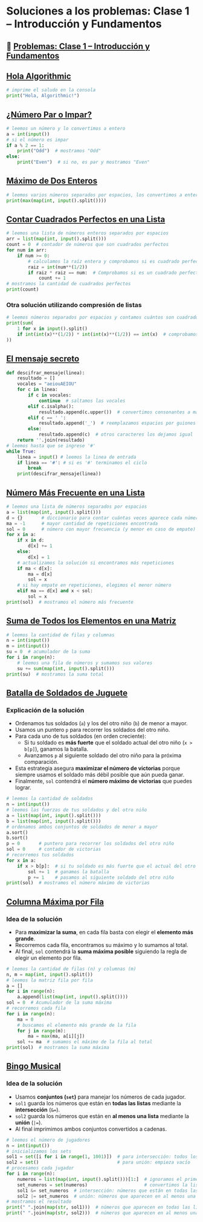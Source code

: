 # Soluciones a los problemas: Clase 1 – Introducción y Fundamentos

## 📝 [Problemas: Clase 1 – Introducción y Fundamentos](https://www.hackerrank.com/clase-1-introduccion-y-fundamentos)

## [Hola Algorithmic](https://www.hackerrank.com/contests/clase-1-introduccion-y-fundamentos/challenges/hola-algorithmic)

```python
# imprime el saludo en la consola
print("Hola, Algorithmic!")
```

## [¿Número Par o Impar?](https://www.hackerrank.com/contests/clase-1-introduccion-y-fundamentos/challenges/numero-par-o-impar-1)

```python
# leemos un número y lo convertimos a entero
a = int(input())
# si el número es impar
if a % 2 == 1:
    print("Odd")  # mostramos "Odd"
else:
    print("Even")  # si no, es par y mostramos "Even"
```

## [Máximo de Dos Enteros](https://www.hackerrank.com/contests/clase-1-introduccion-y-fundamentos/challenges/maximo-de-dos-enteros)

```python
# leemos varios números separados por espacios, los convertimos a enteros y mostramos el mayor
print(max(map(int, input().split())))
```

## [Contar Cuadrados Perfectos en una Lista](https://www.hackerrank.com/contests/clase-1-introduccion-y-fundamentos/challenges/contar-cuadrados-perfectos-en-una-lista)

```python
# leemos una lista de números enteros separados por espacios
arr = list(map(int, input().split()))
count = 0  # contador de números que son cuadrados perfectos
for num in arr:
    if num >= 0:
        # calculamos la raíz entera y comprobamos si es cuadrado perfecto
        raiz = int(num**(1/2))
        if raiz * raiz == num:  # Comprobamos si es un cuadrado perfecto
            count += 1
# mostramos la cantidad de cuadrados perfectos
print(count)
```

### Otra solución utilizando compresión de listas

```python
# leemos números separados por espacios y contamos cuántos son cuadrados perfectos
print(sum(
    1 for x in input().split() 
    if int(int(x)**(1/2)) * int(int(x)**(1/2)) == int(x)  # comprobamos si x es cuadrado perfecto
))
```

## [El mensaje secreto](https://www.hackerrank.com/contests/clase-1-introduccion-y-fundamentos/challenges/el-mensaje-secreto)

```python
def descifrar_mensaje(linea):
    resultado = []
    vocales = "aeiouAEIOU"
    for c in linea:
        if c in vocales:
            continue  # saltamos las vocales
        elif c.isalpha():  
            resultado.append(c.upper())  # convertimos consonantes a mayúscula
        elif c == ' ':
            resultado.append('_')  # reemplazamos espacios por guiones bajos
        else:
            resultado.append(c)  # otros caracteres los dejamos igual
    return ''.join(resultado)
# leemos hasta que se ingrese '#'
while True:
    linea = input() # leemos la linea de entrada
    if linea == '#': # si es '#' terminamos el ciclo
        break
    print(descifrar_mensaje(linea))
```

## [Número Más Frecuente en una Lista](https://www.hackerrank.com/contests/clase-1-introduccion-y-fundamentos/challenges/numero-mas-frecuente-en-una-lista)

```python
# leemos una lista de números separados por espacios
a = list(map(int, input().split()))
d = {}       # diccionario para contar cuántas veces aparece cada número
ma = -1      # mayor cantidad de repeticiones encontrada
sol = 0      # número con mayor frecuencia (y menor en caso de empate)
for x in a:
    if x in d:
        d[x] += 1
    else:
        d[x] = 1
    # actualizamos la solución si encontramos más repeticiones
    if ma < d[x]:
        ma = d[x]
        sol = x
    # si hay empate en repeticiones, elegimos el menor número
    elif ma == d[x] and x < sol:
        sol = x
print(sol)  # mostramos el número más frecuente
```

## [Suma de Todos los Elementos en una Matriz](https://www.hackerrank.com/contests/clase-1-introduccion-y-fundamentos/challenges/suma-de-todos-los-elementos-en-una-matriz)

```python
# leemos la cantidad de filas y columnas
n = int(input())
m = int(input())
su = 0  # acumulador de la suma
for i in range(n):
    # leemos una fila de números y sumamos sus valores
    su += sum(map(int, input().split()))
print(su)  # mostramos la suma total
```

## [Batalla de Soldados de Juguete](https://www.hackerrank.com/contests/clase-1-introduccion-y-fundamentos/challenges/batalla-de-soldados-de-juguete)

### Explicación de la solución

- Ordenamos tus soldados (`a`) y los del otro niño (`b`) de menor a mayor.  
- Usamos un puntero `p` para recorrer los soldados del otro niño.  
- Para cada uno de tus soldados (en orden creciente):  
  - Si tu soldado es **más fuerte** que el soldado actual del otro niño (`x > b[p]`), ganamos la batalla.  
  - Avanzamos `p` al siguiente soldado del otro niño para la próxima comparación.  
- Esta estrategia asegura **maximizar el número de victorias** porque siempre usamos el soldado más débil posible que aún pueda ganar.  
- Finalmente, `sol` contendrá el **número máximo de victorias** que puedes lograr.

```python
# leemos la cantidad de soldados
n = int(input())
# leemos las fuerzas de tus soldados y del otro niño
a = list(map(int, input().split()))
b = list(map(int, input().split()))
# ordenamos ambos conjuntos de soldados de menor a mayor
a.sort()
b.sort()
p = 0       # puntero para recorrer los soldados del otro niño
sol = 0     # contador de victorias
# recorremos tus soldados
for x in a:
    if x > b[p]:  # si tu soldado es más fuerte que el actual del otro niño
        sol += 1  # ganamos la batalla
        p += 1    # pasamos al siguiente soldado del otro niño
print(sol)  # mostramos el número máximo de victorias
```

## [Columna Máxima por Fila](https://www.hackerrank.com/contests/clase-1-introduccion-y-fundamentos/challenges/columna-maxima-por-fila)

### Idea de la solución

- Para **maximizar la suma**, en cada fila basta con elegir el **elemento más grande**.  
- Recorremos cada fila, encontramos su máximo y lo sumamos al total.  
- Al final, `sol` contendrá la **suma máxima posible** siguiendo la regla de elegir un elemento por fila.  

```python
# leemos la cantidad de filas (n) y columnas (m)
n, m = map(int, input().split())
# leemos la matriz fila por fila
a = []
for i in range(n):
    a.append(list(map(int, input().split())))
sol = 0  # Acumulador de la suma máxima
# recorremos cada fila
for i in range(n):
    ma = 0
    # buscamos el elemento más grande de la fila
    for j in range(m):
        ma = max(ma, a[i][j])
    sol += ma  # sumamos el máximo de la fila al total
print(sol)  # mostramos la suma máxima
```

## [Bingo Musical](https://www.hackerrank.com/contests/clase-1-introduccion-y-fundamentos/challenges/bingo-musical)

### Idea de la solución

- Usamos **conjuntos (`set`)** para manejar los números de cada jugador.  
- `sol1` guarda los números que están en **todas las listas** mediante la **intersección** (`&=`).  
- `sol2` guarda los números que están en **al menos una lista** mediante la **unión** (`|=`).  
- Al final imprimimos ambos conjuntos convertidos a cadenas.  

```python
# leemos el número de jugadores
n = int(input())
# inicializamos los sets
sol1 = set([i for i in range(1, 1001)])  # para intersección: todos los números posibles
sol2 = set()                             # para unión: empieza vacío
# procesamos cada jugador
for i in range(n):
    numeros = list(map(int, input().split()))[1:]  # ignoramos el primer número (cantidad)
    set_numeros = set(numeros)                     # convertimos la lista en conjunto
    sol1 &= set_numeros  # intersección: números que están en todas las listas hasta ahora
    sol2 |= set_numeros  # unión: números que aparecen en al menos una lista
# mostramos el resultado
print(" ".join(map(str, sol1)))  # números que aparecen en todas las listas
print(" ".join(map(str, sol2)))  # números que aparecen en al menos una lista
```
